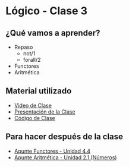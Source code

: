 # Lógico - Clase 3

## ¿Qué vamos a aprender?

* Repaso
  * not/1
  * forall/2
* Functores
* Aritmética

## Material utilizado

* [Video de Clase](https://youtu.be/y3vFxKVWzlc)
* [Presentación de la Clase](https://docs.google.com/presentation/d/1vNzJVK0QyXSD5XLPf0o7m6PM-qDZ-Li-a3V-cZ4Sckg)
* [Código de Clase](https://github.com/pdep-st/seguimiento/blob/main/seguimiento/2023/logico/practica/clase3.pl)

## Para hacer después de la clase

* [Apunte Functores - Unidad 4.4](https://docs.google.com/document/d/1I8Xvss7LBuUjV-GGiag7C8d9wa3vUB6B37Qi4LG-ts0/edit#heading=h.kch5p2qsmqt6)
* [Apunte Aritmética - Unidad 2.1 (Números)](https://docs.google.com/document/d/1I8Xvss7LBuUjV-GGiag7C8d9wa3vUB6B37Qi4LG-ts0/edit#heading=h.s68si36k6vf8)